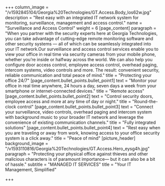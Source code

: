 +++
column_image = "/v1592845104/Georgia%20Technologies/GT.Access.Body_los62w.jpg"
description = "Rest easy with an integrated IT network system for monitoring, surveillance, management and access control."
name = "Surveillance and Access Control"
weight = 6
[page_content]
paragraph = "When you partner with the security experts here at Georgia Technologies, you can take advantage of cutting-edge remote monitoring software and other security systems — all of which can be seamlessly integrated into your IT network.Our surveillance and access control services enable you to view your office in real time via security cameras from your mobile phone, whether you’re inside or halfway across the world. We can also help you configure door access control, employee access control, overhead paging, intercom systems, video controls and more. The result: convenient security, reliable communication and total peace of mind."
title = "Protecting your office 24/7"
[page_content.bullet_points.bullet_point1]
text = "Monitor your office in real time anywhere, 24 hours a day, seven days a week from your smartphone or internet-connected devices."
title = "Remote access"
[page_content.bullet_points.bullet_point2]
text = "Control security doors, employee access and more at any time of day or night."
title = "Round-the-clock control"
[page_content.bullet_points.bullet_point3]
text = "Connect your surveillance, video controls, overhead paging and intercom system with background music to your broader IT network and leverage the convenience of existing communication channels."
title = "Fully integrated solutions"
[page_content.bullet_points.bullet_point4]
text = "Rest easy when you are traveling or away from work, knowing access to your office security system is a click away."
title = "Peace of mind"
[picture_header]
background_image = "/v1593110816/Georgia%20Technologies/GT.Access.Hero_eysg4h.jpg"
paragraph = "Protecting your physical office against thieves and other malicious characters is of paramount importance— but it can also be a bit of hassle."
subtitle = "MANAGED IT SERVICES"
title = "Your IT Management, Simplified"

+++
